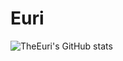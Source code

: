 # Euri

![TheEuri's GitHub stats](https://github-readme-stats.vercel.app/api?username=TheEuri&count_private=true)
